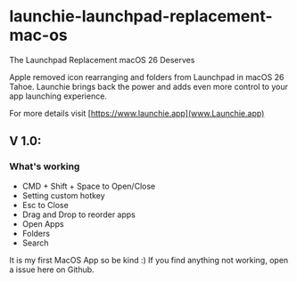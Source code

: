 # launchie-launchpad-replacement-mac-os
The Launchpad Replacement macOS 26 Deserves

Apple removed icon rearranging and folders from Launchpad in macOS 26 Tahoe. Launchie brings back the power and adds even more control to your app launching experience.

For more details visit [https://www.launchie.app](www.Launchie.app)

## V 1.0:


### What's working

- CMD + Shift + Space to Open/Close
- Setting custom hotkey
- Esc to Close
- Drag and Drop to reorder apps
- Open Apps
- Folders
- Search

It is my first MacOS App so be kind :) 
If you find anything not working, open a issue here on Github.

